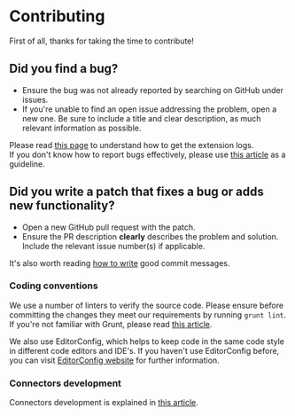 # Contributing

First of all, thanks for taking the time to contribute!

## Did you find a bug?

* Ensure the bug was not already reported by searching on GitHub under issues.
* If you're unable to find an open issue addressing the problem, open a new one. Be sure to include a title and clear description, as much relevant information as possible.

Please read [this page][1] to understand how to get the extension logs.  
If you don't know how to report bugs effectively, please use [this article][2] as a guideline.

## Did you write a patch that fixes a bug or adds new functionality?

* Open a new GitHub pull request with the patch.
* Ensure the PR description __clearly__ describes the problem and solution. Include the relevant issue number(s) if applicable.

It's also worth reading [how to write][3] good commit messages.

### Coding conventions

We use a number of linters to verify the source code. Please ensure before committing the changes they meet our requirements by running `grunt lint`. If you're not familiar with Grunt, please read [this article][4].

We also use EditorConfig, which helps to keep code in the same code style in different code editors and IDE's. If you haven't use EditorConfig before, you can visit [EditorConfig website][5] for further information.

### Connectors development

Connectors development is explained in [this article][6].

[1]: https://github.com/david-sabata/web-scrobbler/wiki/How-to-debug-the-extension
[2]: http://www.chiark.greenend.org.uk/~sgtatham/bugs.html
[3]: http://chris.beams.io/posts/git-commit/
[4]: http://gruntjs.com/getting-started
[5]: http://editorconfig.org/#overview
[6]: https://github.com/david-sabata/web-scrobbler/wiki/Connectors-development
